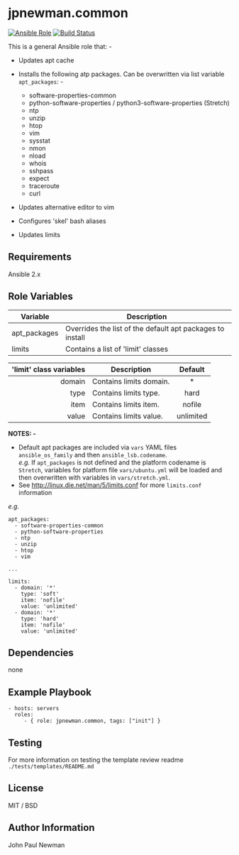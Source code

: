# jpnewman.common

[![Ansible Role](https://img.shields.io/ansible/role/9586.svg?maxAge=2592000)](https://galaxy.ansible.com/jpnewman/common/)
[![Build Status](https://travis-ci.org/jpnewman/ansible-role-common.svg?branch=master)](https://travis-ci.org/jpnewman/ansible-role-common)

This is a general Ansible role that: -

- Updates apt cache

- Installs the following atp packages. Can be overwritten via list variable ```apt_packages```: -

    - software-properties-common
    - python-software-properties / python3-software-properties (Stretch)
    - ntp
    - unzip
    - htop
    - vim
    - sysstat
    - nmon
    - nload
    - whois
    - sshpass
    - expect
    - traceroute
    - curl

- Updates alternative editor to vim

- Configures 'skel' bash aliases

- Updates limits

## Requirements

Ansible 2.x

## Role Variables

|Variable|Description|
|---|---|
|apt_packages|Overrides the list of the default apt packages to install|
|limits|Contains a list of 'limit' classes|

|'limit' class variables|Description|Default|
|---:|---|:---:|
|domain|Contains limits domain.|*|
|type|Contains limits type.|hard|
|item|Contains limits item.|nofile|
|value|Contains limits value.|unlimited|

**NOTES: -**
- Default apt packages are included via ```vars``` YAML files ```ansible_os_family``` and then ```ansible_lsb.codename```.  
  *e.g.* If ```apt_packages``` is not defined and the platform codename is ```Stretch```, variables for platform file ```vars/ubuntu.yml``` will be loaded and then overwritten with variables in ```vars/stretch.yml```.
- See <http://linux.die.net/man/5/limits.conf> for more ```limits.conf``` information

*e.g.*

```
apt_packages:
  - software-properties-common
  - python-software-properties
  - ntp
  - unzip
  - htop
  - vim

...

limits:
  - domain: '*'
    type: 'soft'
    item: 'nofile'
    value: 'unlimited'
  - domain: '*'
    type: 'hard'
    item: 'nofile'
    value: 'unlimited'
```

## Dependencies

none

## Example Playbook

    - hosts: servers
      roles:
         - { role: jpnewman.common, tags: ["init"] }

## Testing

For more information on testing the template review readme ```./tests/templates/README.md```

## License

MIT / BSD

## Author Information

John Paul Newman
